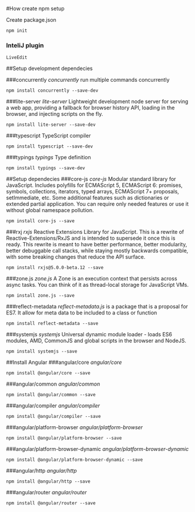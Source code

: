 #How create npm setup

Create package.json

    npm init

### InteliJ plugin 
    LiveEdit

##Setup development dependecies

###concurrently 
_concurrently_ run multiple commands concurrently

    npm install concurrently --save-dev

###lite-server
_lite-server_ Lightweight development node server for serving a web app, providing a fallback for browser history API, loading in the browser, and injecting scripts on the fly.

    npm install lite-server --save-dev

###typescript 
TypeScript compiler

    npm install typescript --save-dev

###typings 
_typings_ Type definition

    npm install typings --save-dev      


##Setup dependecies
###core-js
_core-js_ Modular standard library for JavaScript. Includes polyfills for ECMAScript 5, ECMAScript 6: promises, symbols, collections, iterators, typed arrays, ECMAScript 7+ proposals, setImmediate, etc. Some additional features such as dictionaries or extended partial application. You can require only needed features or use it without global namespace pollution.

    npm install core-js --save

###rxj
_rxjs_ Reactive Extensions Library for JavaScript. This is a rewrite of Reactive-Extensions/RxJS and is intended to supersede it once this is ready. This rewrite is meant to have better performance, better modularity, better debuggable call stacks, while staying mostly backwards compatible, with some breaking changes that reduce the API surface.

    npm install rxjs@5.0.0-beta.12 --save

###zone.js
_zone.js_ A Zone is an execution context that persists across async tasks. You can think of it as thread-local storage for JavaScript VMs.

    npm install zone.js --save

###reflect-metadata
_reflect-metadata.js_ is a package that is a proposal for ES7. It allow for meta data to be included to a class or function

    npm install reflect-metadata --save

###systemjs
_systemjs_ Universal dynamic module loader - loads ES6 modules, AMD, CommonJS and global scripts in the browser and NodeJS.

    npm install systemjs --save

##Install Angular
###angular/core
_angular/core_  

    npm install @angular/core --save

###angular/common
_angular/common_  

    npm install @angular/common --save

###angular/compiler
_angular/compiler_  

    npm install @angular/compiler --save
    
###angular/platform-browser
_angular/platform-browser_  

    npm install @angular/platform-browser --save   

###angular/platform-browser-dynamic
_angular/platform-browser-dynamic_  

    npm install @angular/platform-browser-dynamic --save

###angular/http
_angular/http_  

    npm install @angular/http --save

###angular/router
_angular/router_  

    npm install @angular/router --save

